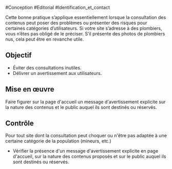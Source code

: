 
#Conception #Editorial #Identification_et_contact

Cette bonne pratique s’applique essentiellement lorsque la consultation des contenus peut poser des problèmes ou présenter des risques pour certaines catégories d’utilisateurs. Si votre site s’adresse à des plombiers, vous n’êtes pas obligé de le préciser. S’il présente des photos de plombiers nus, cela peut être en revanche utile.


## Objectif

* Éviter des consultations inutiles.
* Délivrer un avertissement aux utilisateurs.

## Mise en œuvre

Faire figurer sur la page d'accueil un message d'avertissement explicite sur la nature des contenus et le public auquel ils sont destinés ou réservés.

## Contrôle

Pour tout site dont la consultation peut choquer ou n'être pas adaptée à une certaine catégorie de la population (mineurs, etc.)

* Vérifier la présence d'un message d'avertissement explicite en page d'accueil, sur la nature des contenus proposés et sur le public auquel ils sont destinés ou réservés.

